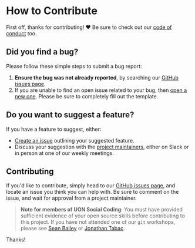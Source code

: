 # How to Contribute

First off, thanks for contributing! :heart: Be sure to check out our [code of conduct](https://github.com/UONSocialCoding/VoxelEngine/blob/master/CODE_OF_CONDUCT.md) too.

## Did you find a bug?

Please follow these simple steps to submit a bug report:

 1. **Ensure the bug was not already reported**, by searching our [GitHub issues page](https://github.com/UONSocialCoding/VoxelEngine/issues).
 2. If you are unable to find an open issue related to your bug, then [open a new one](https://github.com/UONSocialCoding/VoxelEngine/issues/new/choose). Please be sure to completely fill out the template.


## Do you want to suggest a feature?

If you have a feature to suggest, either:

 * [Create an issue](https://github.com/UONSocialCoding/VoxelEngine/issues/new/choose) outlining your suggested feature.
 * Discuss your suggestion with the [project maintainers](), either on Slack or in person at one of our weekly meetings.


## Contributing

If you'd like to contribute, simply head to our [GitHub issues page](https://github.com/UONSocialCoding/VoxelEngine/issues), and locate an issue you think you can help with. Be sure to comment on the issue, and wait for approval from a project maintainer.

> **Note for members of UON Social Coding**: You must have provided sufficient evidence of your open source skills before contributing to this project. If you have not attended one of our `git` workshops, please see [Sean Bailey](https://github.com/LuckehPickle) or [Jonathan Tabac](https://github.com/vuvuzella).



Thanks!